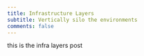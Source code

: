 ```yaml
---
title: Infrastructure Layers
subtitle: Vertically silo the environments
comments: false
---
```


this is the infra layers post